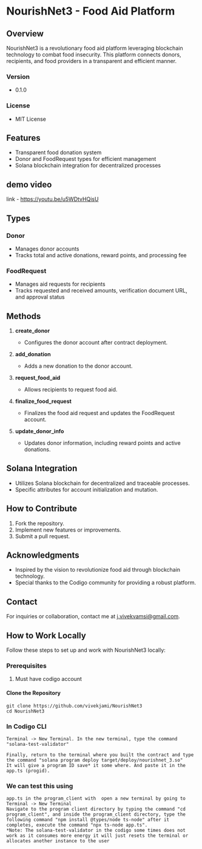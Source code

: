 # NourishNet3 - Food Aid Platform

## Overview
NourishNet3 is a revolutionary food aid platform leveraging blockchain technology to combat food insecurity. This platform connects donors, recipients, and food providers in a transparent and efficient manner.

### Version
- 0.1.0

### License
- MIT License

## Features
- Transparent food donation system
- Donor and FoodRequest types for efficient management
- Solana blockchain integration for decentralized processes
## demo video
link - https://youtu.be/u5WDtvHQisU

## Types
### Donor
- Manages donor accounts
- Tracks total and active donations, reward points, and processing fee

### FoodRequest
- Manages aid requests for recipients
- Tracks requested and received amounts, verification document URL, and approval status

## Methods
1. **create_donor**
   - Configures the donor account after contract deployment.

2. **add_donation**
   - Adds a new donation to the donor account.

3. **request_food_aid**
   - Allows recipients to request food aid.

4. **finalize_food_request**
   - Finalizes the food aid request and updates the FoodRequest account.

5. **update_donor_info**
   - Updates donor information, including reward points and active donations.

## Solana Integration
- Utilizes Solana blockchain for decentralized and traceable processes.
- Specific attributes for account initialization and mutation.

## How to Contribute
1. Fork the repository.
2. Implement new features or improvements.
3. Submit a pull request.

## Acknowledgments
- Inspired by the vision to revolutionize food aid through blockchain technology.
- Special thanks to the Codigo community for providing a robust platform.
## Contact
For inquiries or collaboration, contact me at j.vivekvamsi@gmail.com.

## How to Work Locally
Follow these steps to set up and work with NourishNet3 locally:

### Prerequisites
1. Must have codigo account

#### Clone the Repository

    git clone https://github.com/vivekjami/NourishNet3
    cd NourishNet3 
### In Codigo CLI
    Terminal -> New Terminal. In the new terminal, type the command "solana-test-validator"

    Finally, return to the terminal where you built the contract and type the command "solana program deploy target/deploy/nourishnet_3.so"
    It will give a program ID save* it some where. And paste it in the app.ts (progid).
### We can test this using
    app.ts in the program_client with  open a new terminal by going to Terminal -> New Terminal
    Navigate to the program client directory by typing the command "cd program_client", and inside the program_client directory, type the following command "npm install @types/node ts-node" after it completes, execute the command "npx ts-node app.ts".
    *Note: The solana-test-validator in the codigo some times does not work as it consumes more energy it will just resets the terminal or allocates another instance to the user  


